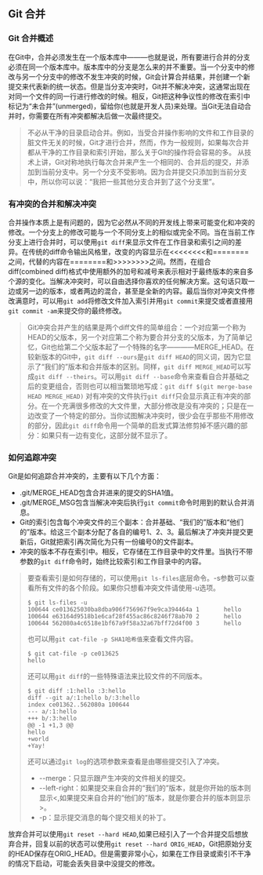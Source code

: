 ## Git 合并

### Git 合并概述
在Git中，合并必须发生在一个版本库中———也就是说，所有要进行合并的分支必须在同一个版本库中。版本库中的分支是怎么来的并不重要。当一个分支中的修改与另一个分支中的修改不发生冲突的时候，Git会计算合并结果，并创建一个新提交来代表新的统一状态。但是当分支冲突时，Git并不解决冲突，这通常出现在对同一个文件的同一行进行修改的时候。相反，Git把这种争议性的修改在索引中标记为“未合并”(unmerged)，留给你(也就是开发人员)来处理。当Git无法自动合并时，你需要在所有冲突都解决后做一次最终提交。
>不必从干净的目录启动合并。例如，当受合并操作影响的文件和工作目录的脏文件无关的时候，Git才进行合并，然而，作为一般规则，如果每次合并都从干净的工作目录和索引开始，那么关于GIt的操作将会容易的多。
从技术上讲，Git对称地执行每次合并来产生一个相同的、合并后的提交，并添加到当前分支中。另一个分支不受影响。因为合并提交只添加到当前分支中，所以你可以说：“我把一些其他分支合并到了这个分支里”。

### 有冲突的合并和解决冲突
合并操作本质上是有问题的，因为它必然从不同的开发线上带来可能变化和冲突的修改。一个分支上的修改可能与一个不同分支上的相似或完全不同。当在当前工作分支上进行合并时，可以使用`git diff`来显示文件在工作目录和索引之间的差异。在传统的diff命令输出风格里，改变的内容显示在<<<<<<<<和========之间，代替的内容在========和>>>>>>>>之间。然而，在组合diff(combined diff)格式中使用额外的加号和减号来表示相对于最终版本的来自多个源的变化。当解决冲突时，可以自由选择你喜欢的任何解决方案。这句话只取一边或另一边的版本，或者两边的混合，甚至是全新的内容。最后当你对冲突文件修改满意时，可以用`git add`将修改文件加入索引并用`git commit`来提交或者直接用`git commit -am`来提交你的最终修改。
>Git冲突合并产生的结果是两个diff文件的简单组合：一个对应第一个称为HEAD的父版本，另一个对应第二个称为要合并分支的父版本，为了简单记忆，Git也给第二个父版本起了一个特殊的名字————MERGE_HEAD。在较新版本的Git中，`git diff --ours`是`git diff HEAD`的同义词，因为它显示了“我们的”版本和合并版本的区别。同样，`git diff MERGE_HEAD`可以写成`git diff --theirs`。可以用`git diff --base`命令来查看自合并基础之后的变更组合，否则也可以相当繁琐地写成：`git diff $(git merge-base HEAD MERGE_HEAD)`
对有冲突的文件执行`git diff`只会显示真正有冲突的部分。在一个充满很多修改的大文件里，大部分修改是没有冲突的；只是在一边改变了一个特定的部分。当你试图解决冲突时，很少会在乎那些不用修改的部分，因此`git diff`命令用一个简单的启发式算法修剪掉不感兴趣的部分：如果只有一边有变化，这部分就不显示了。

### 如何追踪冲突
Git是如何追踪合并冲突的，主要有以下几个方面：
* .git/MERGE_HEAD包含合并进来的提交的SHA1值。
* .git/MERGE_MSG包含当解决冲突后执行`git commit`命令时用到的默认合并消息。
* Git的索引包含每个冲突文件的三个副本：合并基础、“我们的”版本和“他们的”版本。给这三个副本分配了各自的编号1、2、3。最后解决了冲突并提交更新后，Git就把索引再次简化为只有一份编号0的文件副本。
* 冲突的版本不存在索引中。相反，它存储在工作目录中的文件里。当执行不带参数的`git diff`命令时，始终比较索引和工作目录中的内容。
>要查看索引是如何存储的，可以使用`git ls-files`底层命令。-s参数可以查看所有文件的各个阶段。如果你只想看冲突文件请使用-u选项。
>```
>$ git ls-files -u
>100644 ce013625030ba8dba906f756967f9e9ca394464a 1       hello
>100644 e63164d9518b1e6caf28f455ac86c8246f78ab70 2       hello
>100644 562080a4c6518e1bf67a9f58a32a67bff72d4f00 3       hello
>```
>也可以用`git cat-file -p SHA1哈希值`来查看文件内容。
>```
>$ git cat-file -p ce013625
>hello
>```
>还可以用`git diff`的一些特殊语法来比较文件的不同版本。
>```
>$ git diff :1:hello :3:hello
>diff --git a/:1:hello b/:3:hello
>index ce01362..562080a 100644
>--- a/:1:hello
>+++ b/:3:hello
>@@ -1 +1,3 @@
> hello
>+world
>+Yay!
>```
>还可以通过`git log`的选项参数来查看是由哪些提交引入了冲突。
>* --merge：只显示跟产生冲突的文件相关的提交。
>* --left-right：如果提交来自合并的“我们的”版本，就是你开始的版本则显示<,如果提交来自合并的“他们的”版本，就是你要合并的版本则显示>。
>* -p：显示提交消息的每个提交相关的补丁。

放弃合并可以使用`git reset --hard HEAD`,如果已经引入了一个合并提交后想放弃合并，回复以前的状态可以使用`git reset --hard ORIG_HEAD`，Git把原始分支的HEAD保存在ORIG_HEAD。但是需要非常小心，如果在工作目录或索引不干净的情况下启动，可能会丢失目录中没提交的修改。
